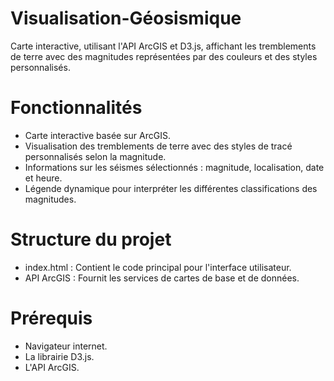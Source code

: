 # Visualisation-Géosismique
Carte interactive, utilisant l'API ArcGIS et D3.js, affichant les tremblements de terre avec des magnitudes représentées par des couleurs et des styles personnalisés.

# Fonctionnalités
- Carte interactive basée sur ArcGIS.
- Visualisation des tremblements de terre avec des styles de tracé personnalisés selon la magnitude.
- Informations sur les séismes sélectionnés : magnitude, localisation, date et heure.
- Légende dynamique pour interpréter les différentes classifications des magnitudes.

# Structure du projet
- index.html : Contient le code principal pour l'interface utilisateur.
- API ArcGIS : Fournit les services de cartes de base et de données.
  
# Prérequis
- Navigateur internet.
- La librairie D3.js.
- L'API ArcGIS.
